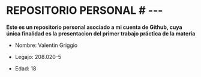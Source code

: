 # REPOSITORIO PERSONAL # ---

**Este es un repositorio personal asociado a mi cuenta de Github, cuya única finalidad es la presentacion del primer trabajo práctica de la materia**

- Nombre: Valentin Griggio

- Legajo: 208.020-5

- Edad: 18

